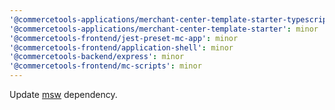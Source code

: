 ```yaml
---
'@commercetools-applications/merchant-center-template-starter-typescript': minor
'@commercetools-applications/merchant-center-template-starter': minor
'@commercetools-frontend/jest-preset-mc-app': minor
'@commercetools-frontend/application-shell': minor
'@commercetools-backend/express': minor
'@commercetools-frontend/mc-scripts': minor
---
```


Update [msw](https://github.com/mswjs/msw) dependency.
